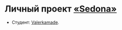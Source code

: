# Личный проект [«Sedona»](https://sedona.valerkamade.ru/)

* Студент: [Valerkamade](https://github.com/Valerkamade).
